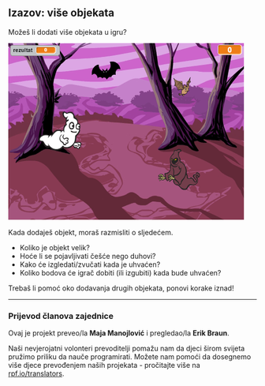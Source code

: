 ## Izazov: više objekata

Možeš li dodati više objekata u igru?

![screenshot](images/ghost-final.png)

Kada dodaješ objekt, moraš razmisliti o sljedećem.

+ Koliko je objekt velik?
+ Hoće li se pojavljivati češće nego duhovi?
+ Kako će izgledati/zvučati kada je uhvaćen?
+ Koliko bodova će igrač dobiti (ili izgubiti) kada bude uhvaćen?

Trebaš li pomoć oko dodavanja drugih objekata, ponovi korake iznad!

***
### Prijevod članova zajednice 

Ovaj je projekt preveo/la **Maja Manojlović** i pregledao/la **Erik Braun**. 

Naši nevjerojatni volonteri prevoditelji pomažu nam da djeci širom svijeta pružimo priliku da nauče programirati. Možete nam pomoći da dosegnemo više djece prevođenjem naših projekata - pročitajte više na [rpf.io/translators](https://rpf.io/translators).
